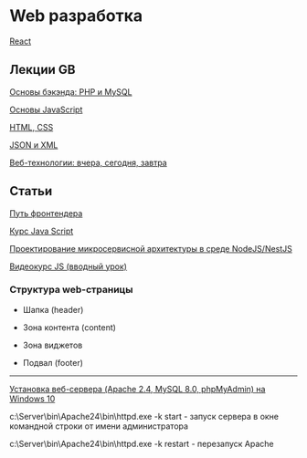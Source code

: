 # Web разработка

[React](web6.md)

## Лекции GB

[Основы бэкэнда: PHP и MySQL](web1.md)

[Основы JavaScript](web2.md)

[HTML, CSS](web3.md)

[JSON и XML](web4.md)

[Веб-технологии: вчера, сегодня, завтра](web5.md)

## Статьи

[Путь фронтендера](https://habr.com/ru/articles/815057/)

[Курс Java Script](https://learn.javascript.ru/)

[Проектирование микросервисной архитектуры в среде NodeJS/NestJS](https://habr.com/ru/articles/841204/)

[Видеокурс JS (вводный урок)](https://youtu.be/MbRmNGKXVOg)

### Структура web-страницы

- Шапка (header)

- Зона контента (content)

- Зона виджетов

- Подвал (footer)

---

[Установка веб-сервера (Apache 2.4, MySQL 8.0, phpMyAdmin) на Windows 10](https://hackware.ru/?p=21)

c:\Server\bin\Apache24\bin\httpd.exe -k start - запуск сервера в окне командной строки от имени администратора

c:\Server\bin\Apache24\bin\httpd.exe -k restart - перезапуск Apache